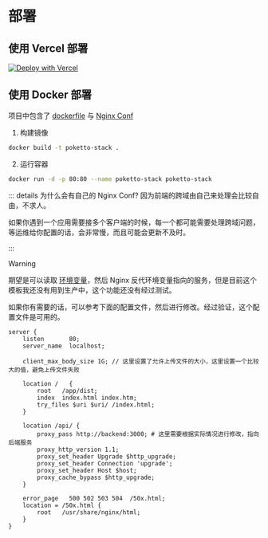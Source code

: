 # 部署

## 使用 Vercel 部署

[![Deploy with Vercel](https://vercel.com/button)](https://vercel.com/new/clone?repository-url=https%3A%2F%2Fgithub.com%2FTinsFox%2Fpoketto-stack&env=VITE_APP_NAME,VITE_API_URL,VITE_ENABLE_DEVTOOLS,VITE_EDITOR,VITE_ENABLE_MOCK)


## 使用 Docker 部署

项目中包含了 [dockerfile](https://github.com/TinsFox/poketto-stack/blob/main/Dockerfile) 与 [Nginx Conf](https://github.com/TinsFox/poketto-stack/blob/main/docker/nginx.conf)


1. 构建镜像

```bash
docker build -t poketto-stack .
```

2. 运行容器

```bash
docker run -d -p 80:80 --name poketto-stack poketto-stack
```

::: details 为什么会有自己的 Nginx Conf?
因为前端的跨域由自己来处理会比较自由，不求人。

如果你遇到一个应用需要接多个客户端的时候，每一个都可能需要处理跨域问题，等运维给你配置的话，会非常慢，而且可能会更新不及时。

:::

> [!WARNING]
> 期望是可以读取 [环境变量](https://github.com/TinsFox/poketto-stack/blob/main/docker/nginx.conf#L14)，然后 Nginx 反代环境变量指向的服务，但是目前这个模板我还没有用到生产中，这个功能还没有经过测试。

如果你有需要的话，可以参考下面的配置文件，然后进行修改。经过验证，这个配置文件是可用的。

```nginx{12-20}
server {
    listen       80;
    server_name  localhost;

    client_max_body_size 1G; // 这里设置了允许上传文件的大小，这里设置一个比较大的值，避免上传文件失败

    location /   {
        root   /app/dist;
        index  index.html index.htm;
        try_files $uri $uri/ /index.html;
    }

    location /api/ {
        proxy_pass http://backend:3000; # 这里需要根据实际情况进行修改，指向后端服务
        proxy_http_version 1.1;
        proxy_set_header Upgrade $http_upgrade;
        proxy_set_header Connection 'upgrade';
        proxy_set_header Host $host;
        proxy_cache_bypass $http_upgrade;
    }

    error_page   500 502 503 504  /50x.html;
    location = /50x.html {
        root   /usr/share/nginx/html;
    }
}
```
